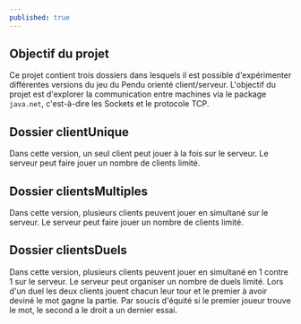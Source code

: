 ```yaml
---
published: true
---
```


## Objectif du projet

Ce projet contient trois dossiers dans lesquels il est possible d'expérimenter différentes versions du jeu du Pendu orienté client/serveur. L'objectif du projet est d'explorer la communication entre machines via le package `java.net`, c'est-à-dire les Sockets et le protocole TCP.

## Dossier clientUnique

Dans cette version, un seul client peut jouer à la fois sur le serveur. Le serveur peut faire jouer un nombre de clients limité.

## Dossier clientsMultiples

Dans cette version, plusieurs clients peuvent jouer en simultané sur le serveur. Le serveur peut faire jouer un nombre de clients limité.

## Dossier clientsDuels

Dans cette version, plusieurs clients peuvent jouer en simultané en 1 contre 1 sur le serveur. Le serveur peut organiser un nombre de duels limité. Lors d'un duel les deux clients jouent chacun leur tour et le premier à avoir deviné le mot gagne la partie. Par soucis d'équité si le premier joueur trouve le mot, le second a le droit a un dernier essai.
